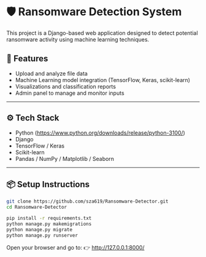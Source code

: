 # 🛡️ Ransomware Detection System

This project is a Django-based web application designed to detect potential ransomware activity using machine learning techniques.

## 🚀 Features

- Upload and analyze file data
- Machine Learning model integration (TensorFlow, Keras, scikit-learn)
- Visualizations and classification reports
- Admin panel to manage and monitor inputs

---

## ⚙️ Tech Stack

- Python (https://www.python.org/downloads/release/python-3100/)
- Django
- TensorFlow / Keras
- Scikit-learn
- Pandas / NumPy / Matplotlib / Seaborn

---

## 📦 Setup Instructions

```bash
git clone https://github.com/sza619/Ransomware-Detector.git
cd Ransomware-Detector

pip install -r requirements.txt
python manage.py makemigrations
python manage.py migrate
python manage.py runserver
```

Open your browser and go to:
👉 http://127.0.0.1:8000/
